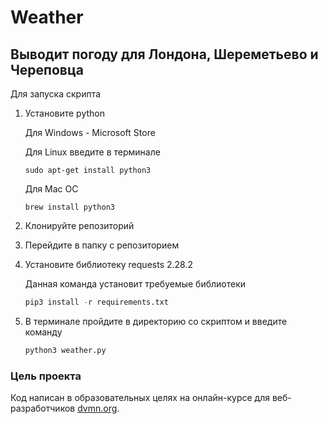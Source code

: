 # Weather
## Выводит погоду для Лондона, Шереметьево и Череповца

Для запуска скрипта 

1. Установите python
   
   Для Windows - Microsoft Store

   Для Linux введите в терминале
    ```
   sudo apt-get install python3
    ```
    Для Mac OC
    ```
    brew install python3
    ```
2. Клонируйте репозиторий
3. Перейдите в папку с репозиторием
4. Установите библиотеку requests 2.28.2
   
   Данная команда установит требуемые библиотеки

    ```python
    pip3 install -r requirements.txt
    ```

5. В терминале пройдите в директорию со скриптом и введите команду
    ```python
    python3 weather.py
    ```
### Цель проекта

Код написан в образовательных целях на онлайн-курсе для веб-разработчиков [dvmn.org](https://dvmn.org/).